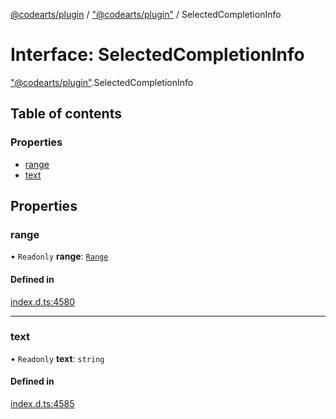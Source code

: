 [@codearts/plugin](../README.md) / ["@codearts/plugin"](../modules/_codearts_plugin_.md) / SelectedCompletionInfo

# Interface: SelectedCompletionInfo

["@codearts/plugin"](../modules/_codearts_plugin_.md).SelectedCompletionInfo

## Table of contents

### Properties

- [range](codearts_plugin_.SelectedCompletionInfo.md#range)
- [text](codearts_plugin_.SelectedCompletionInfo.md#text)

## Properties

### range

• `Readonly` **range**: [`Range`](../classes/codearts_plugin_.Range.md)

#### Defined in

[index.d.ts:4580](https://github.com/huaweicloud/cloudide-plugin-api/blob/b58031b/index.d.ts#L4580)

___

### text

• `Readonly` **text**: `string`

#### Defined in

[index.d.ts:4585](https://github.com/huaweicloud/cloudide-plugin-api/blob/b58031b/index.d.ts#L4585)
